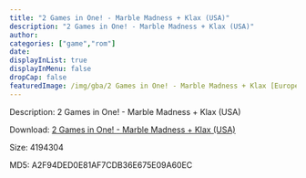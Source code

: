 ```yaml
---
title: "2 Games in One! - Marble Madness + Klax (USA)"
description: "2 Games in One! - Marble Madness + Klax (USA)"
author: 
categories: ["game","rom"]
date: 
displayInList: true
displayInMenu: false
dropCap: false
featuredImage: /img/gba/2 Games in One! - Marble Madness + Klax [Europe].jpg
---
```


Description: 2 Games in One! - Marble Madness + Klax (USA)

Download: <a style="text-decoration:underline;" href="https://mega.nz/#!qTAGUKwZ!R3DdB5dKc7hypwKK9TMfFZx2b4jCDGpL5LkBV2ory4Q" target = "_blank" rel = "nofollow" > 2 Games in One! - Marble Madness + Klax (USA)</a>

Size: 4194304

MD5: A2F94DED0E81AF7CDB36E675E09A60EC

